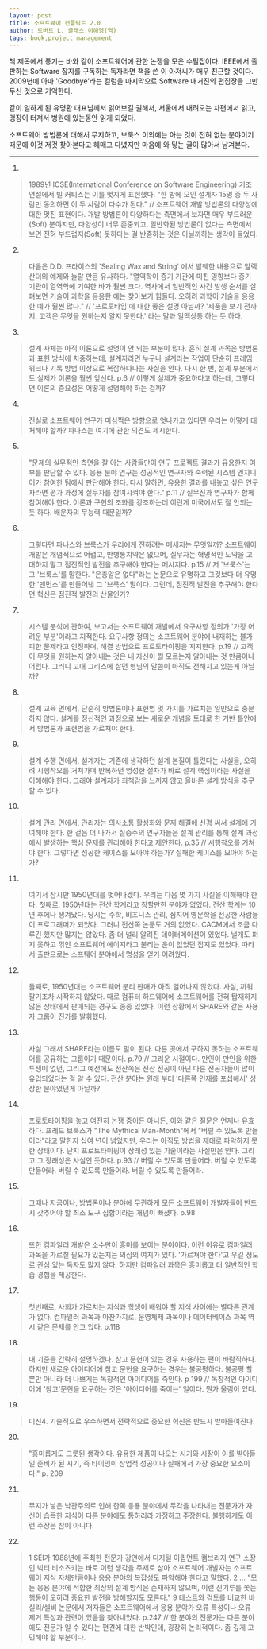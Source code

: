 ```yaml
---
layout: post
title: 소프트웨어 컨플릭트 2.0
author: 로버트 L. 글래스,이해영(역)
tags: book,project management
---
```


책 제목에서 풍기는 바와 같이 소프트웨어에 관한 논쟁을 모은 수필집이다. IEEE에서 출판하는 Software 잡지를 구독하는 독자라면 책을 쓴 이 아저씨가 매우 친근할 것이다. 2009년에 아마 'Goodbye'라는 컬럼을 마지막으로 Software 매거진의 편집장을 그만 두신 것으로 기억한다. 

같이 일하게 된 유명환 대표님께서 읽어보길 권해서, 서울에서 내려오는 차편에서 읽고, 맹장이 터져서 병원에 있는동안 읽게 되었다.

소프트웨어 방법론에 대해서 무지하고, 브룩스 이외에는 아는 것이 전혀 없는 분야이기 때문에 이것 저것 찾아본다고 헤매고 다녔지만 마음에 와 닿는 글이 많아서 남겨본다.

- - -
1. 
> 1989년 ICSE(International Conference on Software Engineering) 기조 연설에서 빌 커티스는 이를 멋지게 표현했다. "한 방에 모인 설계자 15명 중 두 사람만 동의하면 이 두 사람이 다수가 된다." // 소프트웨어 개발 방법론의 다양성에 대한 멋진 표현이다. 개발 방법론이 다양하다는 측면에서 보자면 매우 부드러운(Soft) 분야지만, 다양성이 너무 존중되고, 일반화된 방법론이 없다는 측면에서 보면 전혀 부드럽지(Soft) 못하다는 걸 반증하는 것은 아닐까하는 생각이 들었다.

2. 
> 다음은 D.D. 프라이스의 'Sealing Wax and String' 에서 발췌한 내용으로 알렉산더의 예제와 놀랄 만큼 유사하다. "열역학이 증기 기관에 미친 영향보다 증기 기관이 열역학에 기여한 바가 훨씬 크다. 역사에서 일반적인 사건 발생 순서를 살펴보면 기술이 과학을 응용한 예는 찾아보기 힘들다. 오히려 과학이 기술을 응용한 예가 훨씬 많다." // '프로토타입'에 대한 좋은 설명 아닐까? '제품을 보기 전까지, 고객은 무엇을 원하는지 알지 못한다.' 라는 말과 일맥상통 하는 듯 하다.

3. 
> 설계 자체는 아직 이론으로 설명이 안 되는 부분이 많다. 흔히 설계 과목은 방법론과 표현 방식에 치중하는데, 설계자라면 누구나 설계라는 작업이 단순히 프레임워크나 기록 방법 이상으로 복잡하다나는 사실을 안다. 다시 한 번, 설계 부분에서도 실제가 이론을 훨씬 앞선다. p.6 // 이렇게 실제가 중요하다고 하는데, 그렇다면 이론의 중요성은 어떻게 설명해야 하는 걸까?

4. 
> 진실로 소프트웨어 연구가 미심쩍은 방향으로 엇나가고 있다면 우리는 어떻게 대처해야 할까? 파나스는 여기에 관한 의견도 제시한다.

5. 
> "문제의 실무적인 측면을 잘 아는 사람들만이 연구 프로젝트 결과가 유용한지 여부를 판단할 수 있다. 응용 분야 연구는 성공적인 연구자와 숙력된 시스템 엔지니어가 참여한 팀에서 판단해야 한다. 다시 말하면, 유용한 결과를 내놓고 싶은 연구자라면 평가 과정에 실무자를 참여시켜야 한다." p.11 // 실무진과 연구자가 함께 참여해야 한다. 이론과 구현의 조화를 강조하는데 이런게 미국에서도 잘 안되는 듯 하다. 배운자의 무능력 때문일까?

6. 
> 그렇다면 파나스와 브룩스가 우리에게 전하려는 메세지는 무엇일까? 소프트웨어 개발은 개념적으로 어렵고, 만병통치약은 없으며, 실무자는 혁명적인 도약을 고대하지 말고 점진적인 발전을 추구해야 한다는 메시지다. p.15 // 저 '브룩스'는 그 '브룩스'를 말한다. "은총알은 없다"라는 논문으로 유명하고 그것보다 더 유명한 '맨먼스'를 만들어낸 그 '브룩스' 말이다. 그런데, 점진적 발전을 추구해야 한다면 혁신은 점진적 발전의 산물인가?

7. 
> 시스템 분석에 관하여, 보고서는 소프트웨어 개발에서 요구사항 정의가 '가장 어려운 부분'이라고 지적한다. 요구사항 정의는 소프트웨어 분야에 내재하는 불가피한 문제라고 인정하며, 해결 방법으로 프로토타이핑을 지지한다. p.19 // 고객이 무엇을 원하는지 알아내는 것은 내 자신이 뭘 모르는지 알아내는 것 만큼이나 어렵다. 그러니 고대 그리스에 살던 형님의 말씀이 아직도 전해지고 있는게 아닐까?

8. 
> 설계 교육 면에서, 단순히 방법론이나 표현법 몇 가지를 가르치는 일만으로 충분하지 않다. 설계를 정신적인 과정으로 보는 새로운 개념을 토대로 한 기반 틀안에서 방법론과 표현법을 가르쳐야 한다.

9. 
> 설계 수행 면에서, 설계자는 기존에 생각하던 설계 본질이 틀렸다는 사실을, 오히려 시행착오를 거쳐가며 반복하던 엉성한 절차가 바로 설계 핵심이라는 사실을 이해해야 한다. 그래야 설계자가 죄책감을 느끼지 않고 올바른 설계 방식을 추구할 수 있다.

10. 
> 설계 관리 면에서, 관리자는 의사소통 활성화와 문제 해결에 신경 써서 설계에 기여해야 한다. 한 걸음 더 나가서 실증주의 연구자들은 설계 관리를 통해 설계 과정에서 발생하는 핵심 문제를 관리해야 한다고 제안한다. p.35 // 시행착오를 거쳐야 한다. 그렇다면 성공한 케이스를 모아야 하는가? 실패한 케이스를 모아야 하는가?

11. 
> 여기서 잠시만 1950년대를 벗어나겠다. 우리는 다음 몇 가지 사실을 이해해야 한다. 첫째로, 1950년대는 전산 학계라고 칭할만한 분야가 없었다. 전산 학계는 10년 후에나 생겨났다. 당시는 수학, 비즈니스 관리, 심지어 영문학을 전공한 사람들이 프로그래머가 되었다. 그러니 전산쪽 논문도 거의 없었다. CACM에서 조금 다루긴 했지만 많지는 않았다. 좀 더 널리 알려진 데이터메이션이 있었다. 낼개도 펴지 못하고 꺾인 소프트웨어 에이지라고 불리는 운이 없었던 잡지도 있었다. 따라서 출판으로는 소프퉤어 분야에서 명성을 얻기 어려웠다. 

12. 
> 둘째로, 1950년대는 소프트웨어 분리 판매가 아직 일어나지 않았다. 사실, 끼워 팔기조차 시작하지 않았다. 때로 컴퓨터 하드웨어에 소프트웨어를 전혀 탑재하지 않은 상태에서 판매되는 경구도 종종 있었다. 이런 상황에서 SHARE와 같은 사용자 그룹이 진가를 발휘했다.

13. 
> 사실 그래서 SHARE라는 이름도 말이 된다. 다른 곳에서 구하지 못하는 소프트웨어를 공유하는 그룹이기 때문이다. p.79 // 그리운 시절이다. 만인이 만인을 위한 투쟁이 없던, 그리고 예전에도 전산쪽은 전산 전공이 아닌 다른 전공자들이 많이 유입되었다는 걸 알 수 있다. 전산 분야는 원래 부터 '다른쪽 인재를 포섭해서' 성장한 분야였던게 아닐까?

14. 
> 프로토타이핑을 놓고 여전히 논쟁 중이든 아니든, 이와 같은 질문은 언제나 유효하다. 프레드 브룩스가 "The Mythical Man-Month"에서 "버릴 수 있도록 만들어라"라고 말한지 십여 년이 넘었지만, 우리는 아직도 방법을 제대로 파악하지 못한 상태이다. 단지 프로토타이핑이 장래성 있는 기술이라는 사실만은 안다. 그리고 그 장래성은 사실인 듯하다. p.93 // 버릴 수 있도록 만들어라. 버릴 수 있도록 만들어라. 버릴 수 있도록 만들어라. 버릴 수 있도록 만들어라.

15. 
> 그때나 지금이나, 방법론이나 분야에 무관하게 모든 소프트웨어 개발자들이 반드시 갖추어야 할 최소 도구 집합이라는 개념이 빠졌다. p.98

16. 
> 또한 컴파일러 개발은 소수만이 흥미를 보이는 분야이다. 이런 이유로 컴파일러 과목을 가르칠 필요가 있는지는 의심의 여지가 있다. '가르쳐야 한다'고 우길 정도로 관심 있는 독자도 많지 않다. 하지만 컴파일러 과목은 흥미롭고 더 일반적인 학습 경헙을 제공한다.

17. 
> 첫번째로, 사회가 가르치는 지식과 학생이 배워야 할 지식 사이에는 별다른 관계가 없다. 컴파일러 과목과 마찬가지로, 운영체제 과목이나 데이터베이스 과목 역시 같은 문제를 안고 있다. p.118

18. 
> 내 기준을 간략히 설명하겠다. 참고 문헌이 있는 경우 사용하는 편이 바람직하다. 하지만 새로운 아이디어에 참고 문헌을 요구하는 경우는 불공평하다. 불공평 할 뿐만 아니라 더 나쁘게는 독창적인 아이디어를 죽인다. p 199 // 독창적인 아이디어에 '참고'문헌을 요구하는 것은 '아이디어를 죽이는' 일이다. 뭔가 울림이 있다.

19. 
> 미신4. 기술적으로 우수하면서 전략적으로 중요한 혁신은 반드시 받아들여진다.

20. 
> "흥미롭게도 그릇된 생각이다. 유용한 제품이 나오는 시기와 시장이 이를 받아들일 준비가 된 시기, 즉 타이밍이 상업적 성공이나 실패에서 가장 중요한 요소이다." p. 209

21. 
> 무지가 낳은 낙관주의로 인해 한쪽 응용 분야에서 두각을 나타내는 전문가가 자신이 습득한 지식이 다른 분야에도 통하리라 가정하고 주장한다. 불행하게도 이런 주장은 참이 아니다. 

22. 
> 1 SEI가 1988년에 주최한 전문가 강연에서 디지털 이큅먼트 캠브리지 연구 소장인 빅터 비소츠키는 바로 이런 생각을 주제로 삼아 소프트웨어 개발자는 소프트웨어 지식 자체만큼이나 응용 분야의 복잡성도 파악해야 한다고 말했다. 2 ... "모든 응용 분야에 적합한 최상의 설계 방식은 존재하지 않으며, 이런 신기루를 쫓는 행동이 오히려 중요한 발전을 방해할지도 모른다." 9 테스트와 검토를 비교한 바실리/셀비 논문에서 저자들은 소프트웨어에서 응용 분야가 오류 특성이나 오류 제거 특성과 관련이 있음을 찾아내었다. p.247 // 한 분야의 전문가는 다른 분야에도 전문가 일 수 있다는 편견에 대한 반박인데, 굉장히 논리적이다. 좀 깊게 고민해야 할 부분이다.